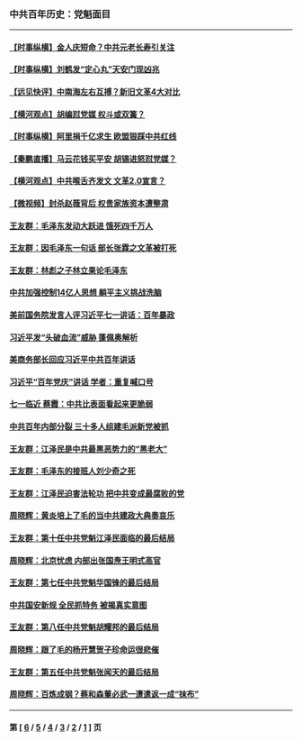 ### 中共百年历史：党魁面目
---
#### [【时事纵横】金人庆短命？中共元老长寿引关注](../../pages/nf1176107/n13217934.md?09250430) 
#### [【时事纵横】刘鹤发“定心丸”天安门现凶兆](../../pages/nf1176107/n13215416.md?09250430) 
#### [【远见快评】中南海左右互搏？新旧文革4大对比](../../pages/nf1176107/n13214745.md?09250430) 
#### [【横河观点】胡编怼党媒 权斗或双簧？](../../pages/nf1176107/n13210864.md?09250430) 
#### [【时事纵横】阿里捐千亿求生 欧盟狠踩中共红线](../../pages/nf1176107/n13206431.md?09250430) 
#### [【秦鹏直播】马云花钱买平安 胡锡进怒怼党媒？](../../pages/nf1176107/n13206392.md?09250430) 
#### [【横河观点】中共喉舌齐发文 文革2.0宣言？](../../pages/nf1176107/n13201248.md?09250430) 
#### [【微视频】封杀赵薇背后 权贵家族资本遭整肃](../../pages/nf1176107/n13197798.md?09250430) 
#### [王友群：毛泽东发动大跃进 饿死四千万人](../../pages/nf1176107/n13177158.md?09250430) 
#### [王友群：因毛泽东一句话 部长张霖之文革被打死](../../pages/nf1176107/n13161711.md?09250430) 
#### [王友群：林彪之子林立果论毛泽东](../../pages/nf1176107/n13128622.md?09250430) 
#### [中共加强控制14亿人思想 躺平主义挑战洗脑](../../pages/nf1176107/n13094299.md?09250430) 
#### [美前国务院发言人评习近平七一讲话：百年暴政](../../pages/nf1176107/n13066986.md?09250430) 
#### [习近平发“头破血流”威胁 蓬佩奥解析](../../pages/nf1176107/n13063604.md?09250430) 
#### [美商务部长回应习近平中共百年讲话](../../pages/nf1176107/n13062903.md?09250430) 
#### [习近平“百年党庆”讲话 学者：重复喊口号](../../pages/nf1176107/n13061411.md?09250430) 
#### [七一临近 蔡霞：中共比表面看起来更脆弱](../../pages/nf1176107/n13056418.md?09250430) 
#### [中共百年内部分裂 三十多人组建毛派新党被抓](../../pages/nf1176107/n13044023.md?09250430) 
#### [王友群：江泽民是中共最黑恶势力的“黑老大”](../../pages/nf1176107/n13022180.md?09250430) 
#### [王友群：毛泽东的接班人刘少奇之死](../../pages/nf1176107/n12991772.md?09250430) 
#### [王友群：江泽民迫害法轮功 把中共变成最腐败的党](../../pages/nf1176107/n12947347.md?09250430) 
#### [周晓辉：黄炎培上了毛的当中共建政大典奏哀乐](../../pages/nf1176107/n12942780.md?09250430) 
#### [王友群：第十任中共党魁江泽民面临的最后结局](../../pages/nf1176107/n12933748.md?09250430) 
#### [周晓辉：北京忧虑 内部出张国焘王明式高官](../../pages/nf1176107/n12931709.md?09250430) 
#### [王友群：第七任中共党魁华国锋的最后结局](../../pages/nf1176107/n12918457.md?09250430) 
#### [中共国安新规 全民抓特务 被揭真实意图](../../pages/nf1176107/n12911615.md?09250430) 
#### [王友群：第八任中共党魁胡耀邦的最后结局](../../pages/nf1176107/n12902918.md?09250430) 
#### [周晓辉：跟了毛的杨开慧贺子珍命运很悲催](../../pages/nf1176107/n12877804.md?09250430) 
#### [王友群：第五任中共党魁张闻天的最后结局](../../pages/nf1176107/n12865420.md?09250430) 
#### [周晓辉：百炼成钢？蔡和森董必武一遭遣返一成“抹布”](../../pages/nf1176107/n12854806.md?09250430) 

---
#### 第 [ [6](./6.md?09250430) / [5](./5.md?09250430) / [4](./4.md?09250430) / [3](./3.md?09250430) / [2](./2.md?09250430) / [1](./1.md?09250430) ] 页
